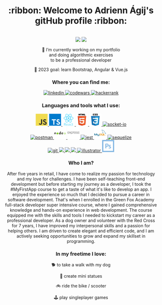 
<h1 align="center">
    :ribbon: Welcome to Adrienn Ágij's gitHub profile :ribbon:
</h1>

<br/>

<div id="header" align="center">
<img src="https://media.istockphoto.com/id/968833850/vector/vector-pixel-art-anime-girl-isolated-cartoon.jpg?s=170667a&w=0&k=20&c=GrZVFtTqF5ynd6rkCBk11bJYUKcIIwt1lEzZmU-VTqY=" width="120"/>
  <img src="https://media.giphy.com/media/M9gbBd9nbDrOTu1Mqx/giphy.gif" width="100"/>


<br/>

🔭 I’m currently working on my portfolio </br>
and doing algorithmic exercises <br/>
to be a professional developer

:dart: 2023 goal: learn Bootstrap, Angular & Vue.js

### Where you can find me:
<a href="https://www.linkedin.com/in/odrienn/">
  <img src="https://user-images.githubusercontent.com/108215852/225663081-11a5694f-b215-4591-b085-32510b2d2cac.png" alt="linkedin" width="40" height="40"/>
</a> 
<a href="https://www.codewars.com/users/odrienn">
  <img src="https://uploads-ssl.webflow.com/62e95dddfb380a0e61193e7d/6398cedc2829e880d31725a1_logo-black.png" alt="codewars" width="40" height="40"/>
</a>
<a href="https://www.hackerrank.com/agij_adrienn">
  <img src="https://friconix.com/png/fi-cnsuxx-hackerrank.png" alt="hackerrank" width="40" height="40"/>
</a>

### Languages and tools what I use:
<div>
  <a href="https://developer.mozilla.org/en-US/docs/Web/JavaScript" target="_blank" rel="noreferrer">
    <img src="https://raw.githubusercontent.com/devicons/devicon/master/icons/javascript/javascript-original.svg" alt="javascript" width="40" height="40"/>     </a>
  <a href="https://www.typescriptlang.org/" target="_blank" rel="noreferrer">
    <img src="https://raw.githubusercontent.com/devicons/devicon/master/icons/typescript/typescript-original.svg" alt="typescript" width="40" height="40"/> 
  </a>
  <a href="https://reactjs.org/" target="_blank" rel="noreferrer">
    <img src="https://raw.githubusercontent.com/devicons/devicon/master/icons/react/react-original-wordmark.svg" alt="react" width="40" height="40"/>
  </a>
  <a href="https://www.w3.org/html/" target="_blank" rel="noreferrer">
    <img src="https://raw.githubusercontent.com/devicons/devicon/master/icons/html5/html5-original-wordmark.svg" alt="html5" width="40" height="40"/>
  </a>
  <a href="https://www.w3schools.com/css/" target="_blank" rel="noreferrer">
    <img src="https://raw.githubusercontent.com/devicons/devicon/master/icons/css3/css3-original-wordmark.svg" alt="css3" width="40" height="40"/>
  </a>
  <a href="https://socket.io/" target="_blank" rel="noreferrer">
    <img src="https://upload.wikimedia.org/wikipedia/commons/thumb/9/96/Socket-io.svg/1200px-Socket-io.svg.png" alt="socket-io" width="40" height="40"/>
  </a>
    <br/>
  <a href="https://postman.com" target="_blank" rel="noreferrer">
    <img src="https://www.vectorlogo.zone/logos/getpostman/getpostman-icon.svg" alt="postman" width="40" height="40"/>
  </a>
  <a href="https://nodejs.org" target="_blank" rel="noreferrer">
    <img src="https://raw.githubusercontent.com/devicons/devicon/master/icons/nodejs/nodejs-original-wordmark.svg" alt="nodejs" width="40" height="40"/>
  </a>
  <a href="https://expressjs.com" target="_blank" rel="noreferrer">
    <img src="https://raw.githubusercontent.com/devicons/devicon/master/icons/express/express-original-wordmark.svg" alt="express" width="40" height="40"/> 
  </a>
  <a href="https://jestjs.io" target="_blank" rel="noreferrer">
    <img src="https://www.vectorlogo.zone/logos/jestjsio/jestjsio-icon.svg" alt="jest" width="40" height="40"/>
  </a>
  <a href="https://www.mysql.com/" target="_blank" rel="noreferrer">
    <img src="https://raw.githubusercontent.com/devicons/devicon/master/icons/mysql/mysql-original-wordmark.svg" alt="mysql" width="40" height="40"/>
  </a>
  <a href="https://sequelize.org/" target="_blank" rel="noreferrer">
    <img src="https://seeklogo.com/images/S/sequelize-logo-9A5075DB9F-seeklogo.com.png" alt="sequelize" width="40" height="40"/>
  </a>
    <br/>
  <a href="https://git-scm.com/" target="_blank" rel="noreferrer">
    <img src="https://www.vectorlogo.zone/logos/git-scm/git-scm-icon.svg" alt="git" width="40" height="40"/>
  </a>
  <a href="https://jwt.io/" target="_blank" rel="noreferrer">
    <img height=40 src="https://vegibit.com/wp-content/uploads/2018/07/JSON-Web-Token-Authentication-With-Node.png"/>
  </a>
  <a href="https://github.com/" target="_blank" rel="noreferrer">
    <img height=40 src="https://cdn.jsdelivr.net/gh/devicons/devicon/icons/github/github-original.svg"/>
  </a>
  <a href="https://www.canva.com/" target="_blank" rel="noreferrer">
  <img height=40 src="https://cdn.jsdelivr.net/gh/devicons/devicon/icons/canva/canva-original.svg"/>
  </a>
  <a href="https://www.adobe.com/in/products/illustrator.html" target="_blank" rel="noreferrer">
    <img src="https://www.vectorlogo.zone/logos/adobe_illustrator/adobe_illustrator-icon.svg" alt="illustrator" width="40" height="40"/>
  </a>
  <a href="https://www.photoshop.com/en" target="_blank" rel="noreferrer">
    <img src="https://raw.githubusercontent.com/devicons/devicon/master/icons/photoshop/photoshop-line.svg" alt="photoshop" width="40" height="40"/>
  </a>
</div>
    
### Who I am?

After five years in retail, I have come to realize my passion for technology and my love for challenges.
I have been self-teaching front-end development but before starting my journey as a developer, I took the #MyFirstApp course to get a taste of what it's like to develop an app. I enjoyed the experience so much that I decided to pursue a career in software development. That's when I enrolled in the Green Fox Academy full-stack developer super intensive course, where I gained comprehensive knowledge and hands-on experience in web development. The course equipped me with the skills and tools I needed to kickstart my career as a professional developer.
As a dog owner and volunteer with the Red Cross for 7 years, I have improved my interpersonal skills and a passion for helping others.
I am driven to create elegant and efficient code, and I am actively seeking opportunities to grow and expand my skillset in programming.

### In my freetime I love: 

  :dog2: to take a walk with my dog

  :statue_of_liberty: create mini statues

  :bike: ride the bike / scooter

  :joystick: play singleplayer games

